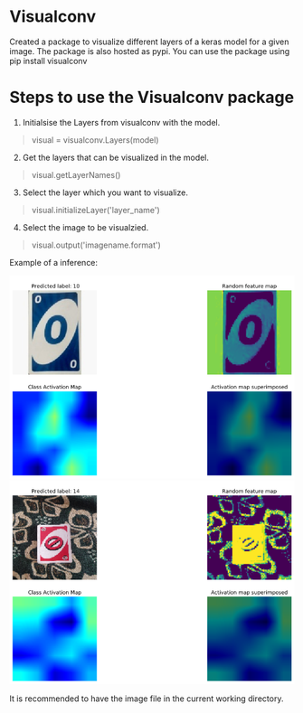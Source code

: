 # Visualconv
Created a package to visualize different layers of a keras model for a given image. The package is also hosted as pypi. You can use the package using pip install visualconv

# Steps to use the Visualconv package
1. Initialsise the Layers from visualconv with the model.
> visual = visualconv.Layers(model)
2. Get the layers that can be visualized in the model.
> visual.getLayerNames()
3. Select the layer which you want to visualize.
>visual.initializeLayer('layer_name')
4. Select the image to be visualzied.
>visual.output('imagename.format')
 
 Example of a inference:
 
 ![](example.png)
 ![](example1.png)
 
It is recommended to have the image file in the current working directory.
